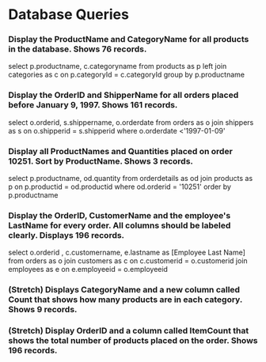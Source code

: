 # Database Queries

### Display the ProductName and CategoryName for all products in the database. Shows 76 records.

select p.productname, c.categoryname
from products as p
left join categories as c on p.categoryId = c.categoryId
group by p.productname

### Display the OrderID and ShipperName for all orders placed before January 9, 1997. Shows 161 records.

select o.orderid, s.shippername, o.orderdate
from orders as o
join shippers as s on o.shipperid = s.shipperid
where o.orderdate <'1997-01-09'

### Display all ProductNames and Quantities placed on order 10251. Sort by ProductName. Shows 3 records.

select p.productname, od.quantity
from orderdetails as od
join products as p on p.productid = od.productid
where od.orderid = '10251'
order by p.productname

### Display the OrderID, CustomerName and the employee's LastName for every order. All columns should be labeled clearly. Displays 196 records.

select o.orderid , c.customername, e.lastname as [Employee Last Name]
from orders as o
join customers as c on c.customerid = o.customerid
join employees as e on e.employeeid = o.employeeid

### (Stretch)  Displays CategoryName and a new column called Count that shows how many products are in each category. Shows 9 records.

### (Stretch) Display OrderID and a  column called ItemCount that shows the total number of products placed on the order. Shows 196 records. 